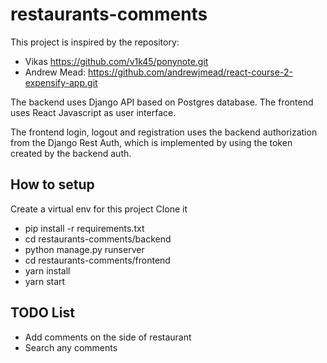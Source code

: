 # restaurants-comments
This project is inspired by the repository:
* Vikas https://github.com/v1k45/ponynote.git
* Andrew Mead: https://github.com/andrewjmead/react-course-2-expensify-app.git

The backend uses Django API based on Postgres database. The frontend uses React Javascript as user interface.

The frontend login, logout and registration uses the backend authorization from the Django Rest Auth, which is implemented by using the token created by the backend auth.

## How to setup

Create a virtual env for this project
Clone it
* pip install -r requirements.txt
* cd restaurants-comments/backend
* python manage.py runserver
* cd restaurants-comments/frontend
* yarn install
* yarn start

## TODO List
* Add comments on the side of restaurant
* Search any comments
